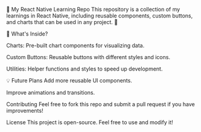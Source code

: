 📘 My React Native Learning Repo
This repository is a collection of my learnings in React Native, including reusable components, custom buttons, and charts that can be used in any project. 🚀

📂 What's Inside?

Charts: Pre-built chart components for visualizing data.

 Custom Buttons: Reusable buttons with different styles and icons.

Utilities: Helper functions and styles to speed up development.

💡 Future Plans
Add more reusable UI components.

Improve animations and transitions.

Contributing
Feel free to fork this repo and submit a pull request if you have improvements!

License
This project is open-source. Feel free to use and modify it!

